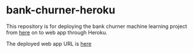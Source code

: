 # bank-churner-heroku
This repository is for deploying the bank churner machine learning project from [here](https://github.com/sophieyuefeiwang/MSDS694-IoT-sensor-project) on to web app through Heroku.


The deployed web app URL is [here](https://bank-churner.herokuapp.com/)
